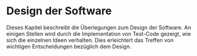 # Design der Software #

Dieses Kapitel beschreibt die Überlegungen zum Design der Software. An einigen
Stellen wird durch die Implementation von Test-Code gezeigt, wie sich die
einzelnen Ideen verhalten. Dies erleichtert das Treffen von wichtigen
Entscheidungen bezüglich dem Design.

